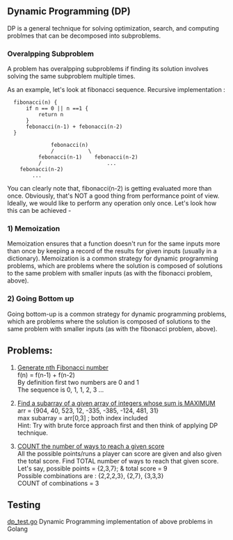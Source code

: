 ## Dynamic Programming (DP)
DP is a general technique for solving optimization, search, and computing problmes that can be decomposed into subproblems. 

### Overalpping Subproblem
A problem has overalpping subproblems if finding its solution involves solving the same subproblem multiple times. 

As an example, let's look at fibonacci sequence. 
Recursive implementation :

 ``` 
   fibonacci(n) {
       if n == 0 || n ==1 {
           return n
       }
       febonacci(n-1) + febonacci(n-2)
   }
 ```
 

                  febonacci(n)
                  /           \
              febonacci(n-1)    febonacci(n-2)
              /                     ...
        febonacci(n-2)  
            ...                       


You can clearly note that, fibonacci(n-2) is getting evaluated more than once. Obviously, that's NOT a good thing from performance point of view. Ideally, we would like to perform any operation only once. Let's look how this can be achieved -

### 1) Memoization
Memoization ensures that a function doesn't run for the same inputs more than once by keeping a record of the results for given inputs (usually in a dictionary).
Memoization is a common strategy for dynamic programming problems, which are problems where the solution is composed of solutions to the same problem with smaller inputs (as with the fibonacci problem, above). 

### 2) Going Bottom up
Going bottom-up is a common strategy for dynamic programming problems, which are problems where the solution is composed of solutions to the same problem with smaller inputs (as with the fibonacci problem, above). 

## Problems: 
1. [Generate nth Fibonacci number](https://github.com/raiskumar/algo-ds/blob/master/dp/fibonacci.go)
<br /> f(n) = f(n-1) + f(n-2)
<br /> By definition first two numbers are 0 and 1
<br /> The sequence is 0, 1, 1, 2, 3 ...

2. [Find a subarray of a given array of integers whose sum is MAXIMUM](https://github.com/raiskumar/algo-ds/blob/master/dp/maxSumSubarray.go)
<br /> arr = {904, 40, 523, 12, -335, -385, -124, 481, 31}
<br /> max subarray = arr[0,3] ; both index included
<br /> Hint: Try with brute force approach first and then think of applying DP technique. 

3. [COUNT the number of ways to reach a given score](https://github.com/raiskumar/algo-ds/blob/master/dp/countScoreCombinations.go)
<br /> All the possible points/runs a player can score are given and also given the total score. Find TOTAL number of ways to reach that given score. 
<br /> Let's say, possible points = {2,3,7}; & total score = 9
<br /> Possible combinations are : {2,2,2,3}, {2,7}, {3,3,3}
<br /> COUNT of combinations = 3


## Testing
 [dp_test.go](dp_test.go) Dynamic Programming implementation of above problems in Golang
